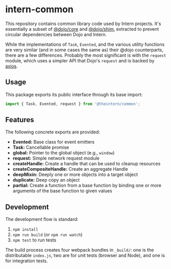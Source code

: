 # intern-common

This repository contains common library code used by Intern projects. It's
essentially a subset of [@dojo/core](https://github.com/dojo/core) and
[@dojo/shim](https://github.com/dojo/shim), extracted to prevent circular
dependencies between Dojo and Intern.

While the implementations of `Task`, `Evented`, and the various utility
functions are very similar (and in some cases the same as) their @dojo
counterparts, there are a few differences. Probably the most significant is with
the `request` module, which uses a simpler API that Dojo's `request` and is
backed by [axios](https://github.com/axios/axios).

## Usage

This package exports its public interface through its base import:

```js
import { Task, Evented, request } from '@theintern/common';
```

## Features

The following concrete exports are provided:

- **Evented:** Base class for event emitters
- **Task:** Cancellable promise
- **global:** Pointer to the global object (e.g., `window`)
- **request:** Simple network request module
- **createHandle:** Create a handle that can be used to cleanup resources
- **createCompositeHandle:** Create an aggregate Handle
- **deepMixin:** Deeply one or more objects into a target object
- **duplicate:** Deep copy an object
- **partial:** Create a function from a base function by binding one or more
  arguments of the base function to given values

## Development

The development flow is standard:

1.  `npm install`
2.  `npm run build` (or `npm run watch`)
3.  `npm test` to run tests

The build process creates four webpack bundles in `_build/`: one is the
distributable `index.js`, two are for unit tests (browser and Node), and one is
for integration tests.
